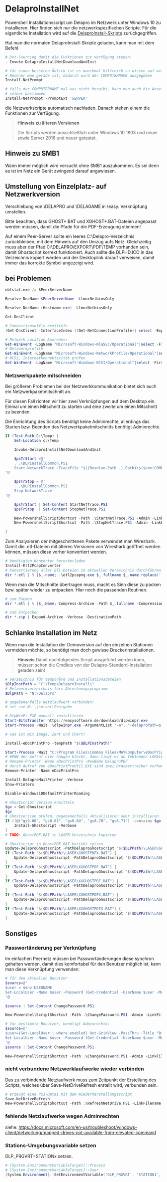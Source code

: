 # DelaproInstallNet

Powershell Installationsscript um Delapro im Netzwerk unter Windows 10 zu installieren. Hier finden sich nur die netzwerkspezifischen Scripte. Für die eigentliche Installation wird auf die [DelaproInstall-Skripte](https://github.com/Delapro/DelaproInstall) zurückgegriffen.

Hat man die normalen DelaproInstall-Skripte geladen, kann man mit dem Befehl 

```Powershell
# Dot-Sourcing damit die Funktionen zur Verfügung stehen!
. Invoke-DelaproInstallNetDownloadAndInit

# für einen besseren Üblick ist es manchmal hilfreich zu wissen auf welchem
# Rechner man gerade ist, dadurch wird der COMPUTERNAME ausgegeben
Install-NetPrompt

# falls der COMPUTERNAME mal was nicht hergibt, kann man auch die Anzeige
# selber bestimmen
Install-NetPrompt -PromptExt 'SERVER'
```

die Netzwerkscripte automatisch nachladen. Danach stehen einem die Funktionen zur Verfügung.

> **Hinweis zu älteren Versionen**
>
> Die Scripts werden ausschließlich unter Windows 10 1803 und neuer sowie Server 2016 und neuer getestet.

## Hinweis zu SMB1

Wann immer möglich wird versucht ohne SMB1 auszukommen. Es sei denn es ist im Netz ein Gerät zwingend darauf angewiesen.

## Umstellung von Einzelplatz- auf Netzwerkversion

Verschiebung von \DELAPRO und \DELAGAME in \easy. Verknüpfung umstellen.

Bitte beachten, dass GHOST*.BAT und XGHOST*.BAT-Dateien angepasst werden müssen, damit die Pfade für die PDF-Erzeugung stimmen!

Auf einem Peer-Server sollte ein leeres C:\Delapro-Verzeichnis zurückbleiben, mit dem Hinweis auf den Umzug aufs Netz. Gleichzeitig muss aber der Pfad C:\DELAPRO\EXPORT\PDF\TEMP vorhanden sein, damit Ghostscript korrekt funktioniert. Auch sollte die DLPHD.ICO in das Verzeichnis kopiert werden und der Desktoplink darauf verweisen, damit immer das korrekte Symbol angezeigt wird.

## bei Problemen
```cmd
nbtstat.exe /a $PeerServerName
```

```Powershell
Resolve-DnsName $PeerServerName -LlmnrNetbiosOnly

Resolve-DnsName (Hostname.exe) -LlmnrNetbiosOnly

Get-DnsClient

# Connectionsuffix ermitteln
(Get-DnsClient -InterfaceIndex ((Get-NetConnectionProfile)| select -ExpandProperty Interfaceindex)).ConnectionSpecificSuffix

# Network Location Awareness
Get-WinEvent -LogName "Microsoft-Windows-NlaSvc/Operational"|select -First 5 | ft -Wrap
# Netzwerkprofile
Get-WinEvent -LogName "Microsoft-Windows-NetworkProfile/Operational"|select -First 5 | ft -Wrap
# NCSI, Internetkonnektivität prüfen
Get-WinEvent -LogName "Microsoft-Windows-NCSI/Operational"|select -First 5 | ft -Wrap
```

### Netzwerkpakete mitschneiden

Bei größeren Problemen bei der Netzwerkkommunikation bietet sich auch ein Netzwerkpaketmitschnitt an.

Für diesen Fall richten wir hier zwei Verknüpfungen auf dem Desktop ein. Einmal um einen Mitschnitt zu starten und eine zweite um einen Mitschnitt zu beenden.

Die Einrichtung des Scripts benötigt keine Adminrechte, allerdings das Starten bzw. Beenden des Netzwerkpaketmitschnitts benötigt Adminrechte.

```Powershell
If (Test-Path C:\Temp) {
    Set-Location c:\Temp

    Invoke-DelaproInstallNetDownloadAndInit

    $psTrStart =@'
    . .\DLPInstallCommon.PS1
    Start-NetworkTrace -TraceFile "$((Resolve-Path .).Path)\$($env:COMPUTERNAME)_$((Get-Date -Format o).Replace(':','_')).etl"
'@

    $psTrStop = @'
    . .\DLPInstallCommon.PS1
    Stop-NetworkTrace
'@

    $psTrStart | Set-Content StartNetTrace.PS1
    $psTrStop  | Set-Content StopNetTrace.PS1

    New-PowershellScriptShortcut -Path .\StartNetTrace.PS1 -Admin -LinkFilename 'Trace starten' -Description 'Startet einen Netzwerkpaketmitschnitt' -Folder (Get-DesktopFolder)
    New-PowershellScriptShortcut -Path .\StopNetTrace.PS1 -Admin -LinkFilename 'Trace stoppen' -Description 'Stopt einen Netzwerkpaketmitschnitt' -Folder (Get-DesktopFolder)

}
```

Zum Analysieren der mitgeschnittenen Pakete verwendet man Wireshark. Damit die .etl-Dateien mit älteren Versionen von Wireshark geöffnet werden können, müssen diese vorher konvertiert werden.

```Powershell
# benötigten Konverter herunterladen
Install-Etl2PcapConverter
# Konvertierung aller ETL-Dateien im aktuellen Verzeichnis durchführen
dir *.etl | % {$_.name; .\etl2pcapng.exe $_.fullname $_.name.replace('.etl','.pcapng')}
```

Wenn man die Mitschnitte übertragen muss, macht es Sinn diese zu packen bzw. später wieder zu entpacken. Hier noch die passenden Routinen.

```Powershell
# zum Packen
dir *.etl | % {$_.Name; Compress-Archive -Path $_.fullname -CompressionLevel Optimal -DestinationPath $_.Name.Replace('.etl','.zip')}

# zum Entpacken
dir *.zip | Expand-Archive -Verbose -DestinationPath .
```

## Schlanke Installation im Netz

Wenn man die Installation der Demoversion auf den einzelnen Stationen vermeiden möchte, so benötigt man doch gewisse Druckerinstallationen.

> **Hinweis**
> Damit nachfolgendes Script ausgeführt werden kann, müssen schon die Cmdlets von der Delapro-Standard-Installation geladen sein!

``` Powershell
# Verzeichnis für temporäre und Installationsdateien
$DlpInstPath = "C:\Temp\DelaproInstall\"
# Netzwerkverzeichnis fürs Abrechnungsprogramm
$DlpPath = "N:\Delapro"

# gegebenenfalls Netzlaufwerk verbinden!
# net use N: \\server\Freigabe

# DlpWinPr.EXE manuell installieren
Start-BitsTransfer https://easysoftware.de/download/dlpwinpr.exe
Start-Process -Wait .\dlpwinpr.exe -ArgumentList "-a", "-delaproPath=$($DlpPath)"

# was ist mit Image, Zert und Chart?

Install-eDocPrintPro -tempPath "$($DLPInstPath)"

Start-Process -Wait "C:\Program Files\Common Files\MAYComputer\eDocPrintPro\eDocPrintProUtil.EXE" -ArgumentList "/AddPrinter", '/Printer="DelaproPDF"', '/Driver="eDocPrintPro"', '/ProfilePath="C:\ProgramData\eDocPrintPro\DelaproPDF.ESFX"', "/Silent"
# WENN der Aufruf hier hängen bleibt, dann liegt es an fehlenden LOKALEN Adminrechten!!
# Rename-Printer -Name eDocPrintPro -NewName DelaproPDF
# durch Aufruf von eDocPrintProUtil.EXE sind zwei Druckertreiber vorhanden, deshalb den Standard eDocPrintPro löschen
Remove-Printer -Name eDocPrintPro

Install-DelaproMailPrinter -Verbose
Show-Printers

Disable-Windows10DefaultPrinterRoaming

# Ghostscript Version ermitteln
$gv = Get-Ghostscript
$gv
# Ghostversion prüfen, gegebenenfalls aktualisieren oder installieren
If ((@("gs9.00", "gs8.63", "gs8.64", "gs8.70", "gs8.71") -contains $gv[0].Name -and $gv.length -eq 1) -or ($gv.length -eq 0) -or ($null -eq $gv) {
    Install-Ghostscript -Verbose
}
# TODO: GhostPDF.BAT in LASER-Verzeichnis kopieren

# Ghostscript in GhostPDF.BAT korrekt setzen
Update-DelaproGhostscript -PathDelaproGhostscript "$($DLPPath)\LASER\GHOSTPDF.BAT" -Verbose
If (Test-Path "$($DLPPath)\LASER\GHOSTPDFX.BAT") {
    Update-DelaproGhostscript -PathDelaproGhostscript "$($DLPPath)\LASER\GHOSTPDFX.BAT" -Verbose
}
If (Test-Path "$($DLPPath)\LASER\XGHOSTPDF.BAT") {
    Update-DelaproGhostscript -PathDelaproGhostscript "$($DLPPath)\LASER\XGHOSTPDF.BAT" -Verbose
}
If (Test-Path "$($DLPPath)\LASER\XXGHOSTPDF.BAT") {
    Update-DelaproGhostscript -PathDelaproGhostscript "$($DLPPath)\LASER\XXGHOSTPDF.BAT" -Verbose
}
If (Test-Path "$($DLPPath)\LASER\XGHOSTPDFX.BAT") {
    Update-DelaproGhostscript -PathDelaproGhostscript "$($DLPPath)\LASER\XGHOSTPDFX.BAT" -Verbose
}
If (Test-Path "$($DLPPath)\LASER\XXGHOSTPDFX.BAT") {
    Update-DelaproGhostscript -PathDelaproGhostscript "$($DLPPath)\LASER\XXGHOSTPDFX.BAT" -Verbose
}

```

## Sonstiges

### Passwortänderung per Verknüpfung

Im einfachen Peernetz müssen bei Passwortänderungen diese synchron gehalten werden, damit dies komfortabel für den Benutzer möglich ist, kann man diese Verknüpfung verwenden:

```Powershell
# für den aktuellen Benutzer
$source=@'
$user = $env:USERNAME
Set-LocalUser -Name $user -Password (Get-Credential -UserName $user -Message 'Bitte neues Passwort eingeben').Password
'@

$source | Set-Content ChangePassword.PS1

New-PowershellScriptShortcut -Path .\ChangePassword.PS1 -Admin -LinkFilename 'Kennwort ändern' -Description 'Erlaubt das ändern des Kennworts des aktuellen Benutzers' -Folder (Get-DesktopFolder)

# für bestimmte Benutzer, benötigt Adminrechte:
$source=@'
$user=(Get-LocalUser | where enabled| Out-GridView -PassThru -Title "Bitte Benutzer zum Passwort ändern auswählen").name
Set-LocalUser -Name $user -Password (Get-Credential -UserName $user -Message 'Bitte neues Passwort eingeben').Password
'@
$source | Set-Content ChangePassword.PS1

New-PowershellScriptShortcut -Path .\ChangePassword.PS1 -Admin -LinkFilename 'Kennwort ändern' -Description 'Erlaubt das ändern des Kennworts eines bestimmten Benutzers' -Folder (Get-DesktopFolder -AllUsers)
```

### nicht verbundene Netzwerklaufwerke wieder verbinden

Das zu verbindende Netzlaufwerk muss zum Zeitpunkt der Erstellung des Scripts, welches über Save-NetDriveRefresh erstellt wird, verbunden sein.

```Powershell
# erzeugt eine PS1-Datei mit dem Wiederherstellungsscript
Save-NetDriveRefresh
New-PowershellScriptShortcut -Path .\RefreshNetDrive.PS1 -LinkFilename 'Netzlaufwerk-Verbindung wiederherstellen' -Description 'Stellt die Verbindung zu einem Netzlaufwerk wieder her.' -Folder (Get-DesktopFolder -CurrentUser)
```

### fehlende Netzlaufwerke wegen Adminrechten

siehe: https://docs.microsoft.com/en-us/troubleshoot/windows-client/networking/mapped-drives-not-available-from-elevated-command

### Stations-Umgebungsvariable setzen

DLP_PRGVRT=STATIONx setzen.

```Powershell
# [System.EnvironmentVariableTarget]::Process
# [System.EnvironmentVariableTarget]::User
[System.Environment]::SetEnvironmentVariable('DLP_PRGVRT', 'STATION1', [System.EnvironmentVariableTarget]::Machine)
```
